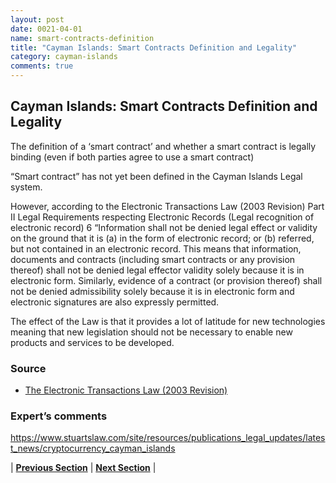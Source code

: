 ```yaml
---
layout: post
date: 0021-04-01
name: smart-contracts-definition
title: "Cayman Islands: Smart Contracts Definition and Legality"
category: cayman-islands
comments: true
---
```

## Cayman Islands: Smart Contracts Definition and Legality ##

The definition of a ‘smart contract’ and whether a smart contract is legally binding (even if both parties agree to use a smart contract) 

“Smart contract” has not yet been defined in the Cayman Islands Legal system.

 However, according to the Electronic Transactions Law (2003 Revision) Part II Legal Requirements respecting Electronic Records (Legal recognition of electronic record) 6 “Information shall not be denied  legal effect or validity on the ground that it is (a) in the form of electronic record; or (b) referred, but not contained in an electronic record. This means that information, documents and contracts (including smart contracts or any provision thereof) shall not be denied legal effector validity solely because it is in electronic form. Similarly, evidence of a contract (or provision thereof) shall not be denied admissibility solely because it is in electronic form and electronic signatures are also expressly permitted.


The effect of the Law is that it provides a lot of latitude for new technologies meaning that new legislation should not be necessary to enable new products and services to be developed.


### Source ### 

- [The Electronic Transactions Law (2003 Revision)](www.gov.ky/portal/pls/portal/docs/1/12362341.PDF)


### Expert’s comments ### 

https://www.stuartslaw.com/site/resources/publications_legal_updates/latest_news/cryptocurrency_cayman_islands



| **[Previous Section]( https://neo-project.github.io/global-blockchain-compliance-hub//cayman-islands/cayman-islands-final-liability.html)** | **[Next Section]( https://neo-project.github.io/global-blockchain-compliance-hub//cayman-islands/cayman-islands-dispute-resolution.html)** |
